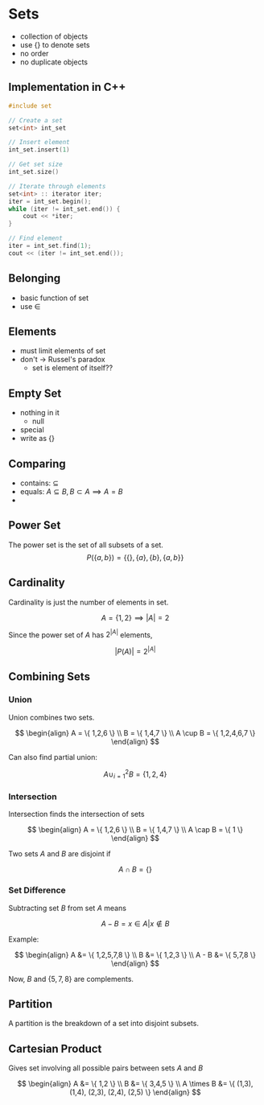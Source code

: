 # Sets

- collection of objects
- use {} to denote sets
- no order
- no duplicate objects

## Implementation in C++

```cpp
#include set

// Create a set
set<int> int_set

// Insert element
int_set.insert(1)

// Get set size
int_set.size()

// Iterate through elements
set<int> :: iterator iter;
iter = int_set.begin();
while (iter != int_set.end()) {
	cout << *iter;
}

// Find element
iter = int_set.find(1);
cout << (iter != int_set.end());

```

## Belonging

- basic function of set
- use $\in$

## Elements

- must limit elements of set
- don't -> Russel's paradox
	- set is element of itself??

## Empty Set

- nothing in it
	- null
- special
- write as {}

## Comparing 

- contains: $\subseteq$
- equals: $A \subseteq B, B \subset A \implies A = B$
- 

## Power Set

The power set is the set of all subsets of a set.
$$
P(\{ a,b \}) = \{\{  \}, \{ a \},\{ b \},\{ a,b \}\}
$$

## Cardinality

Cardinality is just the number of elements in set.

$$
A=\{ 1,2 \} \implies |A| = 2
$$

Since the power set of $A$ has $2^{|A|}$ elements, 

$$
|P(A)| = 2^{|A|}
$$

## Combining Sets

### Union

Union combines two sets. 

$$
\begin{align}
A = \{ 1,2,6 \} \\
B = \{ 1,4,7 \} \\
A \cup B = \{ 1,2,4,6,7 \}
\end{align}
$$

Can also find partial union:

$$
A \cup_{i=1}^2 B = \{ 1,2,4 \}
$$

### Intersection

Intersection finds the intersection of sets

$$
\begin{align}
A = \{ 1,2,6 \} \\
B = \{ 1,4,7 \} \\
A \cap B = \{ 1 \}
\end{align}
$$

Two sets $A$ and $B$ are disjoint if 

$$
A \cap B = \{  \}
$$

### Set Difference

Subtracting set $B$ from set $A$ means

$$
A - B = {x \in A | x \notin B}
$$

Example:

$$
\begin{align}
A &= \{ 1,2,5,7,8 \} \\
B &= \{ 1,2,3 \} \\
A - B &= \{ 5,7,8 \}
\end{align}
$$

Now, $B$ and $\{ 5,7,8 \}$ are complements.

## Partition

A partition is the breakdown of a set into disjoint subsets.

## Cartesian Product

Gives set involving all possible pairs between sets $A$ and $B$

$$
\begin{align}
A &= \{ 1,2 \} \\
B &= \{ 3,4,5 \} \\
A \times B &= \{ (1,3), (1,4), (2,3), (2,4), (2,5) \}
\end{align}
$$